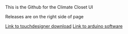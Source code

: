 This is the Github for the Climate Closet UI

Releases are on the right side of page

[Link to touchdesigner download](https://derivative.ca/download)
[Link to arduino software](https://www.arduino.cc/en/software)
